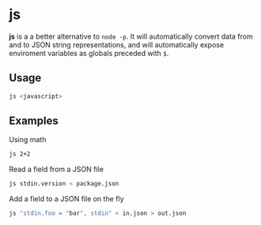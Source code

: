 # js 

**js** is a a better alternative to `node -p`. It will automatically convert data from and to JSON string representations, and will automatically expose enviroment variables as globals preceded with `$`.

## Usage

```bash
js <javascript>
```

## Examples

Using math

```bash
js 2+2
```

Read a field from a JSON file

```bash
js stdin.version < package.json
```

Add a field to a JSON file on the fly

```bash
js "stdin.foo = "bar", stdin" < in.json > out.json
```